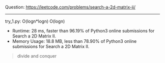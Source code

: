 Question: https://leetcode.com/problems/search-a-2d-matrix-ii/

---

try_1.py: O(logn*logn) O(logn)
* Runtime: 28 ms, faster than 96.19% of Python3 online submissions for Search a 2D Matrix II.
* Memory Usage: 18.8 MB, less than 78.90% of Python3 online submissions for Search a 2D Matrix II.

> divide and conquer

